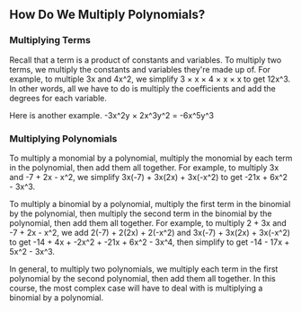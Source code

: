 How Do We Multiply Polynomials?
-------

### Multiplying Terms
Recall that a term is a product of constants and variables. To multiply two terms, we multiply the constants and variables they're made up of.
For example, to multiple 3x and 4x^2, we simplify 3 × x × 4 × x × x to get 12x^3. In other words, all we have to do is multiply the coefficients and add the degrees for each variable.

Here is another example. -3x^2y × 2x^3y^2 = -6x^5y^3


### Multiplying Polynomials
To multiply a monomial by a polynomial, multiply the monomial by each term in the polynomial, then add them all together. For example, to multiply 3x and -7 + 2x - x^2, we simplify 3x(-7) + 3x(2x) + 3x(-x^2) to get -21x + 6x^2 - 3x^3.

To multiply a binomial by a polynomial, multiply the first term in the binomial by the polynomial, then multiply the second term in the binomial by the polynomial, then add them all together. For example, to multiply 2 + 3x and -7 + 2x - x^2, we add 2(-7) + 2(2x) + 2(-x^2) and 3x(-7) + 3x(2x) + 3x(-x^2) to get -14 + 4x + -2x^2 + -21x + 6x^2 - 3x^4, then simplify to get -14 - 17x + 5x^2 - 3x^3.

In general, to multiply two polynomials, we multiply each term in the first polynomial by the second polynomial, then add them all together. In this course, the most complex case will have to deal with is multiplying a binomial by a polynomial.
